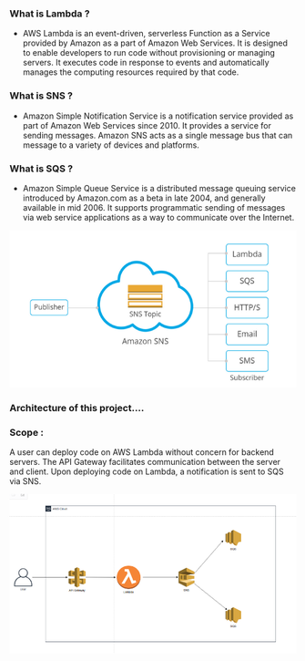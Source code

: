 ### What is Lambda ?

  - AWS Lambda is an event-driven, serverless Function as a Service provided by Amazon as a part of Amazon Web Services.
It is designed to enable developers to run code without provisioning or managing servers. It executes code in response to
events and automatically manages the computing resources required by that code.

### What is SNS ?

  - Amazon Simple Notification Service is a notification service provided as part of Amazon Web Services since 2010.
It provides a service for sending messages. Amazon SNS acts as a single message bus that can message to a variety of devices and platforms.

### What is SQS ?

  - Amazon Simple Queue Service is a distributed message queuing service introduced by Amazon.com as a beta in late 2004,
and generally available in mid 2006. It supports programmatic sending of messages via web service applications as a way to
communicate over the Internet.

![image](SNS.png)

### Architecture of this project....

### Scope :
 A user can deploy code on AWS Lambda without concern for backend servers. The API Gateway facilitates communication between the server and client.
Upon deploying code on Lambda, a notification is sent to SQS via SNS.

![image](API-Gateway.png)
